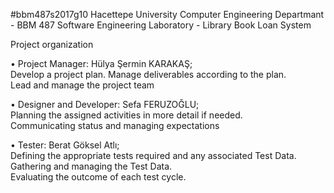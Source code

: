 #bbm487s2017g10
Hacettepe University Computer Engineering Departmant - 
BBM 487 Software Engineering Laboratory - 
Library Book Loan System

Project organization 
 
• Project Manager: Hülya Şermin KARAKAŞ;   
Develop a project plan. 
Manage deliverables according to the plan.  
Lead and manage the project team 
 
• Designer and Developer: Sefa FERUZOĞLU;   
Planning the assigned activities in more detail if needed.   
Communicating status and managing expectations 
 
• Tester: Berat Göksel Atlı;   
Defining the appropriate tests required and any associated Test Data.                             
Gathering and managing the Test Data.                      
Evaluating the outcome of each test cycle. 
